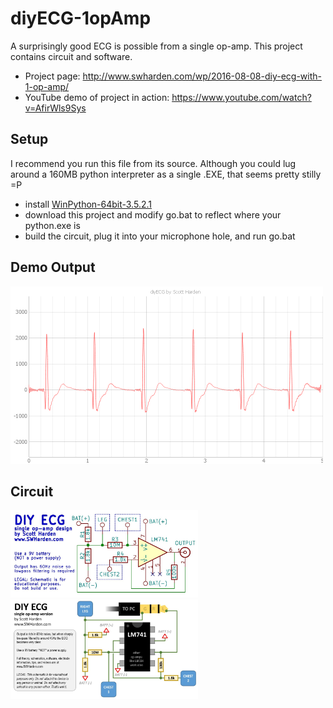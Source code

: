 # diyECG-1opAmp
A surprisingly good ECG is possible from a single op-amp. This project contains circuit and software.

* Project page: http://www.swharden.com/wp/2016-08-08-diy-ecg-with-1-op-amp/
* YouTube demo of project in action: https://www.youtube.com/watch?v=AfirWls9Sys

## Setup
I recommend you run this file from its source. Although you could lug around a 160MB python interpreter as a single .EXE, that seems pretty stilly =P

* install [WinPython-64bit-3.5.2.1](https://sourceforge.net/projects/winpython/files/)
* download this project and modify go.bat to reflect where your python.exe is
* build the circuit, plug it into your microphone hole, and run go.bat

## Demo Output
<img src="software/demo.png" width="500">

## Circuit
<img src="circuit/circuit.jpg" width="300">
<img src="circuit/design.jpg" width="300">
